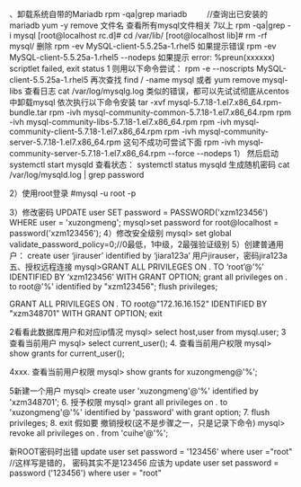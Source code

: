 、卸载系统自带的Mariadb
rpm -qa|grep mariadb         //查询出已安装的mariadb
yum -y remove 文件名 
查看所有mysql文件相关  7以上
rpm -qa|grep -i mysql
[root@localhost rc.d]# cd /var/lib/
[root@localhost lib]# rm -rf mysql/
删除
rpm -ev MySQL-client-5.5.25a-1.rhel5
如果提示错误
rpm -ev MySQL-client-5.5.25a-1.rhel5 --nodeps
如果提示
error: %preun(xxxxxx) scriptlet failed, exit status 1
则用以下命令尝试：
rpm -e --noscripts MySQL-client-5.5.25a-1.rhel5
再次查找
find / -name mysql
或者
yum remove mysql-libs
查看日志
cat /var/log/mysqlg.log
类似的错误，都可以先试试彻底从centos中卸载mysql
依次执行以下命令安装
 tar -xvf mysql-5.7.18-1.el7.x86_64.rpm-bundle.tar
 rpm -ivh mysql-community-common-5.7.18-1.el7.x86_64.rpm
 rpm -ivh mysql-community-libs-5.7.18-1.el7.x86_64.rpm
 rpm -ivh mysql-community-client-5.7.18-1.el7.x86_64.rpm
 rpm -ivh mysql-community-server-5.7.18-1.el7.x86_64.rpm 这句不成功可尝试下面
 rpm -ivh mysql-community-server-5.7.18-1.el7.x86_64.rpm --force --nodeps
1）
然后启动
systemctl start mysqld
查看状态：
systemctl status mysqld
生成随机密码
cat /var/log/mysqld.log | grep password

2）使用root登录
#mysql -u root -p

3）修改密码 UPDATE user SET password = PASSWORD('xzm123456') WHERE user = 'xuzongmeng';
mysql>set password for root@localhost = password('xzm123456');
4）修改安全级别
mysql> set global validate_password_policy=0;//0最低，1中级，2最强验证级别
5）创建普通用户：
create user ‘jirauser’ identified by ‘jiara123a’
用户jirauser，密码jira123a
五、授权远程连接
mysql>GRANT ALL PRIVILEGES ON . TO ‘root’@’%’ IDENTIFIED BY ‘xzm123456’ WITH GRANT OPTION;
grant all privileges  on *.* to root@'%' identified by "xzm123456";
flush privileges;

GRANT ALL PRIVILEGES ON *.* TO root@"172.16.16.152" IDENTIFIED BY "xzm348701" WITH GRANT OPTION;
exit



2看看此数据库用户和对应ip情况
mysql> select host,user from mysql.user;
3查看当前用户
mysql> select current_user();
4. 查看当前用户权限
mysql> show grants for current_user();

4xxx. 查看当前用户权限
mysql> show grants for xuzongmeng@'%';

5新建一个用户
mysql> create user 'xuzongmeng'@'%' identified by 'xzm348701';
6. 授予权限
mysql> grant all privileges on *.* to 'xuzongmeng'@'%' identified by 'password' with grant option;
7. flush privileges;
8. exit
假如要 撤销授权(这不是步骤之一，只是记录下命令)
mysql> revoke all privileges on *.* from 'cuihe'@'%';


新ROOT密码时出错 
update user set password = '123456' where user ="root" //这样写是错的，
密码其实不是123456 应该为
update user set password = password ('123456') where user = "root" 